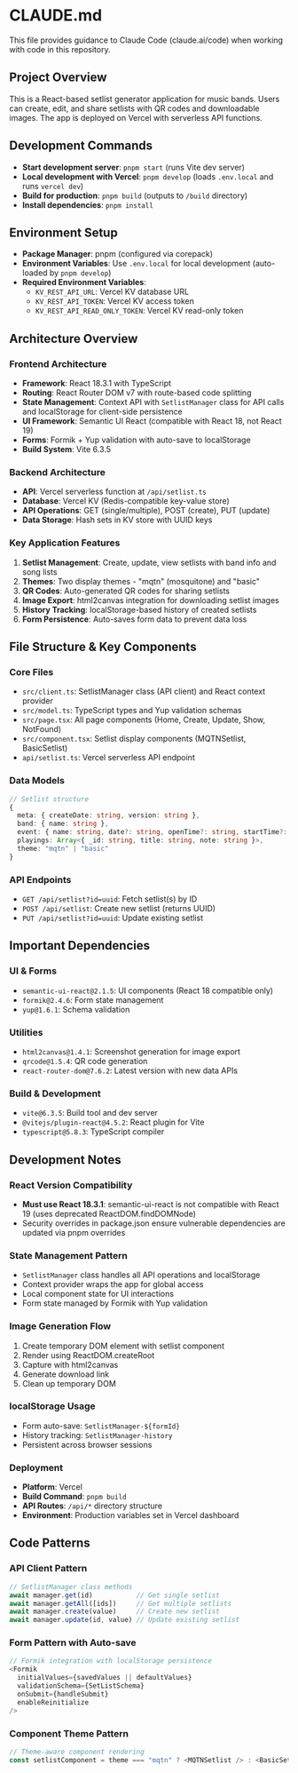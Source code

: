 # CLAUDE.md

This file provides guidance to Claude Code (claude.ai/code) when working with code in this repository.

## Project Overview

This is a React-based setlist generator application for music bands. Users can create, edit, and share setlists with QR codes and downloadable images. The app is deployed on Vercel with serverless API functions.

## Development Commands

- **Start development server**: `pnpm start` (runs Vite dev server)
- **Local development with Vercel**: `pnpm develop` (loads `.env.local` and runs `vercel dev`)
- **Build for production**: `pnpm build` (outputs to `/build` directory)
- **Install dependencies**: `pnpm install`

## Environment Setup

- **Package Manager**: pnpm (configured via corepack)
- **Environment Variables**: Use `.env.local` for local development (auto-loaded by `pnpm develop`)
- **Required Environment Variables**:
  - `KV_REST_API_URL`: Vercel KV database URL
  - `KV_REST_API_TOKEN`: Vercel KV access token
  - `KV_REST_API_READ_ONLY_TOKEN`: Vercel KV read-only token

## Architecture Overview

### Frontend Architecture
- **Framework**: React 18.3.1 with TypeScript
- **Routing**: React Router DOM v7 with route-based code splitting
- **State Management**: Context API with `SetlistManager` class for API calls and localStorage for client-side persistence
- **UI Framework**: Semantic UI React (compatible with React 18, not React 19)
- **Forms**: Formik + Yup validation with auto-save to localStorage
- **Build System**: Vite 6.3.5

### Backend Architecture
- **API**: Vercel serverless function at `/api/setlist.ts`
- **Database**: Vercel KV (Redis-compatible key-value store)
- **API Operations**: GET (single/multiple), POST (create), PUT (update)
- **Data Storage**: Hash sets in KV store with UUID keys

### Key Application Features
1. **Setlist Management**: Create, update, view setlists with band info and song lists
2. **Themes**: Two display themes - "mqtn" (mosquitone) and "basic"
3. **QR Codes**: Auto-generated QR codes for sharing setlists
4. **Image Export**: html2canvas integration for downloading setlist images
5. **History Tracking**: localStorage-based history of created setlists
6. **Form Persistence**: Auto-saves form data to prevent data loss

## File Structure & Key Components

### Core Files
- `src/client.ts`: SetlistManager class (API client) and React context provider
- `src/model.ts`: TypeScript types and Yup validation schemas
- `src/page.tsx`: All page components (Home, Create, Update, Show, NotFound)
- `src/component.tsx`: Setlist display components (MQTNSetlist, BasicSetlist)
- `api/setlist.ts`: Vercel serverless API endpoint

### Data Models
```typescript
// Setlist structure
{
  meta: { createDate: string, version: string },
  band: { name: string },
  event: { name: string, date?: string, openTime?: string, startTime?: string },
  playings: Array<{ _id: string, title: string, note: string }>,
  theme: "mqtn" | "basic"
}
```

### API Endpoints
- `GET /api/setlist?id=uuid`: Fetch setlist(s) by ID
- `POST /api/setlist`: Create new setlist (returns UUID)
- `PUT /api/setlist?id=uuid`: Update existing setlist

## Important Dependencies

### UI & Forms
- `semantic-ui-react@2.1.5`: UI components (React 18 compatible only)
- `formik@2.4.6`: Form state management
- `yup@1.6.1`: Schema validation

### Utilities
- `html2canvas@1.4.1`: Screenshot generation for image export
- `qrcode@1.5.4`: QR code generation
- `react-router-dom@7.6.2`: Latest version with new data APIs

### Build & Development
- `vite@6.3.5`: Build tool and dev server
- `@vitejs/plugin-react@4.5.2`: React plugin for Vite
- `typescript@5.8.3`: TypeScript compiler

## Development Notes

### React Version Compatibility
- **Must use React 18.3.1**: semantic-ui-react is not compatible with React 19 (uses deprecated ReactDOM.findDOMNode)
- Security overrides in package.json ensure vulnerable dependencies are updated via pnpm overrides

### State Management Pattern
- `SetlistManager` class handles all API operations and localStorage
- Context provider wraps the app for global access
- Local component state for UI interactions
- Form state managed by Formik with Yup validation

### Image Generation Flow
1. Create temporary DOM element with setlist component
2. Render using ReactDOM.createRoot
3. Capture with html2canvas
4. Generate download link
5. Clean up temporary DOM

### localStorage Usage
- Form auto-save: `SetlistManager-${formId}`
- History tracking: `SetlistManager-history`
- Persistent across browser sessions

### Deployment
- **Platform**: Vercel
- **Build Command**: `pnpm build`
- **API Routes**: `/api/*` directory structure
- **Environment**: Production variables set in Vercel dashboard

## Code Patterns

### API Client Pattern
```typescript
// SetlistManager class methods
await manager.get(id)           // Get single setlist
await manager.getAll([ids])     // Get multiple setlists
await manager.create(value)     // Create new setlist
await manager.update(id, value) // Update existing setlist
```

### Form Pattern with Auto-save
```typescript
// Formik integration with localStorage persistence
<Formik
  initialValues={savedValues || defaultValues}
  validationSchema={SetListSchema}
  onSubmit={handleSubmit}
  enableReinitialize
/>
```

### Component Theme Pattern
```typescript
// Theme-aware component rendering
const setlistComponent = theme === "mqtn" ? <MQTNSetlist /> : <BasicSetlist />
```